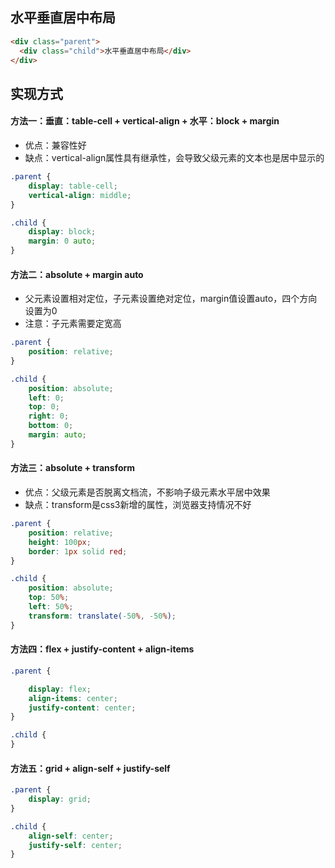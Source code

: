 ## 水平垂直居中布局
```html
<div class="parent">
  <div class="child">水平垂直居中布局</div>
</div>
```

## 实现方式

#### 方法一：垂直：table-cell + vertical-align + 水平：block + margin
- 优点：兼容性好
- 缺点：vertical-align属性具有继承性，会导致父级元素的文本也是居中显示的
```css
.parent {
    display: table-cell;
    vertical-align: middle;
}

.child {
    display: block;
    margin: 0 auto;
}
```

#### 方法二：absolute + margin auto
- 父元素设置相对定位，子元素设置绝对定位，margin值设置auto，四个方向设置为0
- 注意：子元素需要定宽高
```css
.parent {
    position: relative;
}

.child {
    position: absolute;
    left: 0;
    top: 0;
    right: 0;
    bottom: 0;
    margin: auto;
}
```

#### 方法三：absolute + transform
- 优点：父级元素是否脱离文档流，不影响子级元素水平居中效果
- 缺点：transform是css3新增的属性，浏览器支持情况不好

```css
.parent {
    position: relative;
    height: 100px;
    border: 1px solid red;
}

.child {
    position: absolute;
    top: 50%;
    left: 50%;
    transform: translate(-50%, -50%);
}
```

#### 方法四：flex +  justify-content + align-items
```css
.parent {

    display: flex;
    align-items: center;
    justify-content: center;
}

.child {
}
```

#### 方法五：grid + align-self + justify-self
```css
.parent {
    display: grid;
}

.child {
    align-self: center;
    justify-self: center;
}
```